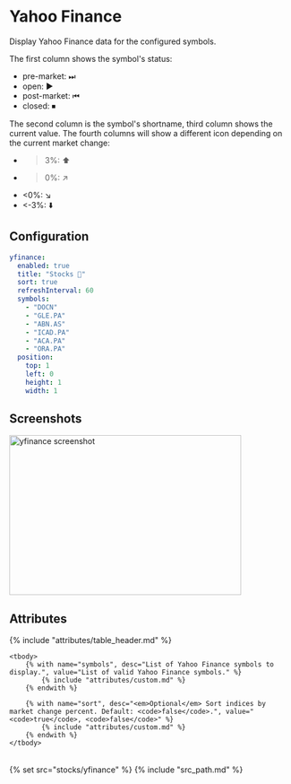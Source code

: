 # Yahoo Finance

Display Yahoo Finance data for the configured symbols.

The first column shows the symbol's status:

* pre-market: ⏭
* open: ▶
* post-market: ⏮
* closed: ⏹

The second column is the symbol's shortname, third column shows the current value.
The fourth columns will show a different icon depending on the current market change:

* >3%: ⬆️
* >0%: ↗️
* <0%: ↘️
* <-3%: ⬇️

## Configuration

```yaml
yfinance:
  enabled: true
  title: "Stocks 🚀"
  sort: true
  refreshInterval: 60
  symbols:
    - "DOCN"
    - "GLE.PA"
    - "ABN.AS"
    - "ICAD.PA"
    - "ACA.PA"
    - "ORA.PA"
  position:
    top: 1
    left: 0
    height: 1
    width: 1
```

## Screenshots

<img class="screenshot" src="/imgs/modules/yfinance.png" width="414" height="285" alt="yfinance screenshot" />

## Attributes

<table>
    {% include "attributes/table_header.md" %}

    <tbody>
        {% with name="symbols", desc="List of Yahoo Finance symbols to display.", value="List of valid Yahoo Finance symbols." %}
            {% include "attributes/custom.md" %}
        {% endwith %}

        {% with name="sort", desc="<em>Optional</em> Sort indices by market change percent. Default: <code>false</code>.", value="<code>true</code>, <code>false</code>" %}
            {% include "attributes/custom.md" %}
        {% endwith %}
    </tbody>
</table>

{% set src="stocks/yfinance" %}
{% include "src_path.md" %}